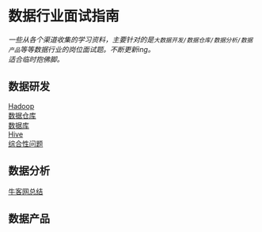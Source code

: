 # 数据行业面试指南
*一些从各个渠道收集的学习资料，主要针对的是`大数据开发/数据仓库/数据分析/数据产品`等等数据行业的岗位面试题。不断更新ing。* \
*适合临时抱佛脚。*

## 数据研发
[Hadoop](/大数据/Hadoop.md)\
[数据仓库](/大数据/数据仓库.md)\
[数据库](/大数据/数据库.md)\
[Hive](/大数据/Hive.md)\
[综合性问题](/大数据/综合性问题.md)

## 数据分析
[牛客网总结](/数据分析/ds.md)

## 数据产品


